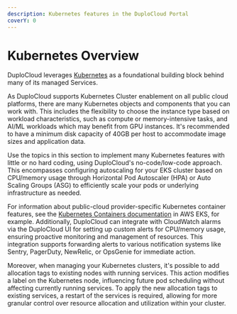 ```yaml
---
description: Kubernetes features in the DuploCloud Portal
coverY: 0
---
```


# Kubernetes Overview

DuploCloud leverages [Kubernetes](https://kubernetes.io/docs/home/) as a foundational building block behind many of its managed Services.&#x20;

As DuploCloud supports Kubernetes Cluster enablement on all public cloud platforms, there are many Kubernetes objects and components that you can work with. This includes the flexibility to choose the instance type based on workload characteristics, such as compute or memory-intensive tasks, and AI/ML workloads which may benefit from GPU instances. It's recommended to have a minimum disk capacity of 40GB per host to accommodate image sizes and application data.

Use the topics in this section to implement many Kubernetes features with little or no hard coding, using DuploCloud's no-code/low-code approach. This encompasses configuring autoscaling for your EKS cluster based on CPU/memory usage through Horizontal Pod Autoscaler (HPA) or Auto Scaling Groups (ASG) to efficiently scale your pods or underlying infrastructure as needed.

For information about public-cloud provider-specific Kubernetes container features, see the [Kubernetes Containers documentation](../aws-user-guide/aws-services/containers/eks-containers-and-services.md#kubernetes-containers) in AWS EKS, for example. Additionally, DuploCloud can integrate with CloudWatch alarms via the DuploCloud UI for setting up custom alerts for CPU/memory usage, ensuring proactive monitoring and management of resources. This integration supports forwarding alerts to various notification systems like Sentry, PagerDuty, NewRelic, or OpsGenie for immediate action.

Moreover, when managing your Kubernetes clusters, it's possible to add allocation tags to existing nodes with running services. This action modifies a label on the Kubernetes node, influencing future pod scheduling without affecting currently running services. To apply the new allocation tags to existing services, a restart of the services is required, allowing for more granular control over resource allocation and utilization within your cluster.
